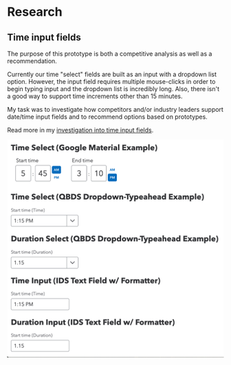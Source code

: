 # Research

## Time input fields
The purpose of this prototype is both a competitive analysis as well as a recommendation.

Currently our time "select" fields are built as an input with a dropdown list option. However, the input field requires multiple mouse-clicks in order to begin typing input and the dropdown list is incredibly long. Also, there isn't a good way to support time increments other than 15 minutes.

My task was to investigate how competitors and/or industry leaders support date/time input fields and to recommend options based on prototypes.

Read more in my [investigation into time input fields](https://docs.google.com/document/d/1w351H2Ih10e0KT_HQhwIWEZLCLYnlQK1/edit?usp=drive_link&ouid=106808209585355818270&rtpof=true&sd=true).

<img src="/assets/images/time_input_fields_prototypes.png" alt="prototype examples of different time input fields" />